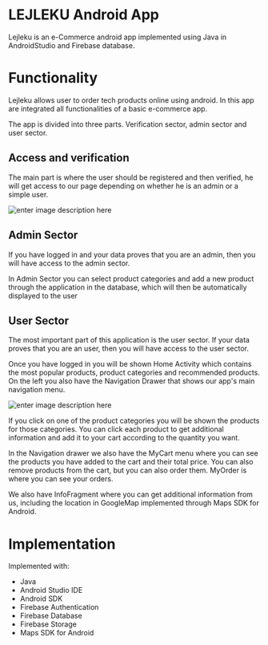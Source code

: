 # LEJLEKU Android App

Lejleku is an e-Commerce android app implemented using Java in AndroidStudio and Firebase database.



# **Functionality**


Lejleku allows user to order tech products online using android. In this app are integrated all functionalities of a basic e-commerce app.

The app is divided into three parts. Verification sector, admin sector and user sector.

## Access and verification

The main part is where the user should be registered and then verified, he will get access to our page depending on whether he is an admin or a simple user.

![enter image description here](https://i.imgur.com/jcBbEap.png)

## Admin Sector
If you have logged in and your data proves that you are an admin, then you will have access to the admin sector. 

In Admin Sector you can select product categories and add a new product through the application in the database, which will then be automatically displayed to the user

## User Sector
The most important part of this application is the user sector. If your data proves that you are an user, then you will have access to the user sector.

Once you have logged in you will be shown Home Activity which contains the most popular products, product categories and recommended products. On the left you also have the Navigation Drawer that shows our app's main navigation menu.

![enter image description here](https://i.imgur.com/oqKsNQA.png)

If you click on one of the product categories you will be shown the products for those categories. You can click each product to get additional information and add it to your cart according to the quantity you want.

In the Navigation drawer we also have the MyCart menu where you can see the products you have added to the cart and their total price. You can also remove products from the cart, but you can also order them.  MyOrder is where you can see your orders.

We also have InfoFragment where you can get additional information from us, including the location in GoogleMap implemented through Maps SDK for Android.


# Implementation

Implemented with: 

- Java
- Android Studio IDE
-  Android SDK
-  Firebase Authentication
-  Firebase Database 
-  Firebase Storage
- Maps SDK for Android
